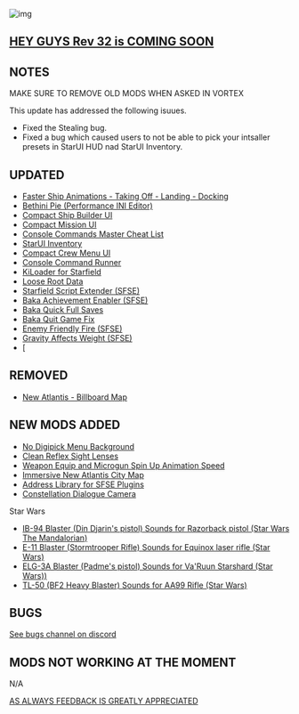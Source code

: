 ![img](https://s11.gifyu.com/images/SgCoI.png)

## [HEY GUYS Rev 32 is COMING SOON](https://)

## NOTES

MAKE SURE TO REMOVE OLD MODS WHEN ASKED IN VORTEX

This update has addressed the following isuues.
- Fixed the Stealing bug.
- Fixed a bug which caused users to not be able to pick your intsaller presets in StarUI HUD nad StarUI Inventory.

## UPDATED

- [Faster Ship Animations - Taking Off - Landing - Docking](https://www.nexusmods.com/starfield/mods/2815)
- [Bethini Pie (Performance INI Editor)](https://www.nexusmods.com/site/mods/631?tab=description)
- [Compact Ship Builder UI](https://www.nexusmods.com/starfield/mods/1170?tab=description)
- [Compact Mission UI](https://www.nexusmods.com/starfield/mods/682)
- [Console Commands Master Cheat List](https://www.nexusmods.com/starfield/mods/607?tab=description)
- [StarUI Inventory](https://www.nexusmods.com/starfield/mods/773)
- [Compact Crew Menu UI](https://www.nexusmods.com/starfield/mods/3014)
- [Console Command Runner](https://www.nexusmods.com/starfield/mods/2740?tab=description)
- [KiLoader for Starfield](https://www.nexusmods.com/starfield/mods/3298)
- [Loose Root Data](https://www.nexusmods.com/starfield/mods/3424)
- [Starfield Script Extender (SFSE)](https://www.nexusmods.com/starfield/mods/106)
- [Baka Achievement Enabler (SFSE)](https://www.nexusmods.com/starfield/mods/658)
- [Baka Quick Full Saves](https://www.nexusmods.com/starfield/mods/1750)
- [Baka Quit Game Fix](https://www.nexusmods.com/starfield/mods/1662)
- [Enemy Friendly Fire (SFSE)](https://www.nexusmods.com/starfield/mods/614)
- [Gravity Affects Weight (SFSE)](https://www.nexusmods.com/starfield/mods/3048?tab=description)
- [

## REMOVED

- [New Atlantis - Billboard Map](https://www.nexusmods.com/starfield/mods/2358)

## NEW MODS ADDED

- [No Digipick Menu Background](https://www.nexusmods.com/starfield/mods/3744)
- [Clean Reflex Sight Lenses](https://www.nexusmods.com/starfield/mods/3855?tab=description)
- [Weapon Equip and Microgun Spin Up Animation Speed](https://www.nexusmods.com/starfield/mods/3532?tab=description)
- [Immersive New Atlantis City Map](https://www.nexusmods.com/starfield/mods/3574?tab=description)
- [Address Library for SFSE Plugins](https://www.nexusmods.com/starfield/mods/3256?tab=description)
- [Constellation Dialogue Camera](https://www.nexusmods.com/starfield/mods/4019?tab=description)

Star Wars
- [IB-94 Blaster (Din Djarin's pistol) Sounds for Razorback pistol (Star Wars The Mandalorian)](https://www.nexusmods.com/starfield/mods/3808?tab=description)
- [E-11 Blaster (Stormtrooper Rifle) Sounds for Equinox laser rifle (Star Wars)](https://www.nexusmods.com/starfield/mods/3717?tab=description)
- [ELG-3A Blaster (Padme's pistol) Sounds for Va'Ruun Starshard (Star Wars))](https://www.nexusmods.com/starfield/mods/3693?tab=description)
- [TL-50 (BF2 Heavy Blaster) Sounds for AA99 Rifle (Star Wars)](https://www.nexusmods.com/starfield/mods/4003?tab=description)


## BUGS

[See bugs channel on discord](https://discord.gg/xZNztPjA2u)

## MODS NOT WORKING AT THE MOMENT

N/A

[AS ALWAYS FEEDBACK IS GREATLY APPRECIATED](https://)
